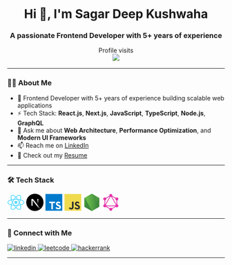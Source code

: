 <h1 align="center">Hi 👋, I'm Sagar Deep Kushwaha</h1>
<h3 align="center">A passionate Frontend Developer with 5+ years of experience</h3>

<p align="center"> 
  Profile visits <br>
  <img src="https://profile-counter.glitch.me/sagardeep77/count.svg" />
</p>

---

### 👨‍💻 About Me

- 🌟 Frontend Developer with 5+ years of experience building scalable web applications
- ⚡ Tech Stack: **React.js**, **Next.js**, **JavaScript**, **TypeScript**, **Node.js**, **GraphQL**
- 💬 Ask me about **Web Architecture**, **Performance Optimization**, and **Modern UI Frameworks**
- 📫 Reach me on [LinkedIn](your-linkedin-url)
- 📄 Check out my [Resume](your-resume-link)

---

### 🛠️ Tech Stack

<p align="left">
  <img src="https://raw.githubusercontent.com/devicons/devicon/master/icons/react/react-original.svg" alt="react" width="40" height="40"/>
  <img src="https://raw.githubusercontent.com/devicons/devicon/master/icons/nextjs/nextjs-original.svg" alt="nextjs" width="40" height="40"/>
  <img src="https://raw.githubusercontent.com/devicons/devicon/master/icons/typescript/typescript-original.svg" alt="typescript" width="40" height="40"/>
  <img src="https://raw.githubusercontent.com/devicons/devicon/master/icons/javascript/javascript-original.svg" alt="javascript" width="40" height="40"/>
  <img src="https://raw.githubusercontent.com/devicons/devicon/master/icons/nodejs/nodejs-original.svg" alt="nodejs" width="40" height="40"/>
  <img src="https://raw.githubusercontent.com/devicons/devicon/master/icons/graphql/graphql-plain.svg" alt="graphql" width="40" height="40"/>
</p>

---

### 🤝 Connect with Me

<p align="left">
  <a href="your-linkedin-url" target="_blank">
    <img src="https://raw.githubusercontent.com/rahuldkjain/github-profile-readme-generator/master/src/images/icons/Social/linked-in-alt.svg" alt="linkedin" height="30" width="40" />
  </a>
  <a href="your-leetcode-url" target="_blank">
    <img src="https://raw.githubusercontent.com/rahuldkjain/github-profile-readme-generator/master/src/images/icons/Social/leet-code.svg" alt="leetcode" height="30" width="40" />
  </a>
  <a href="your-hackerrank-url" target="_blank">
    <img src="https://raw.githubusercontent.com/rahuldkjain/github-profile-readme-generator/master/src/images/icons/Social/hackerrank.svg" alt="hackerrank" height="30" width="40" />
  </a>
</p>

---
